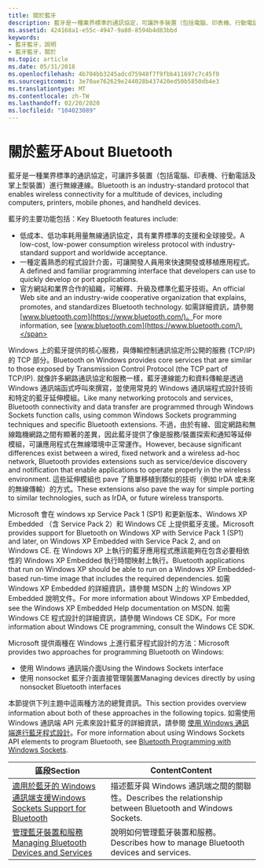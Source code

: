 ```yaml
---
title: 關於藍牙
description: 藍牙是一種業界標準的通訊協定，可讓許多裝置（包括電腦、印表機、行動電話及掌上型裝置）進行無線連線。
ms.assetid: 424168a1-e55c-4947-9a80-8594b4d83bbd
keywords:
- 藍牙藍牙，說明
- 藍牙藍牙，關於
ms.topic: article
ms.date: 05/31/2018
ms.openlocfilehash: 4b704bb3245adcd75948f7f9fbb411697c7c45f0
ms.sourcegitcommit: 3e70ae762629e244028b437420ed50b5850db4e3
ms.translationtype: MT
ms.contentlocale: zh-TW
ms.lasthandoff: 02/20/2020
ms.locfileid: "104023089"
---
```

# <a name="about-bluetooth"></a><span data-ttu-id="8bf62-105">關於藍牙</span><span class="sxs-lookup"><span data-stu-id="8bf62-105">About Bluetooth</span></span>

<span data-ttu-id="8bf62-106">藍牙是一種業界標準的通訊協定，可讓許多裝置（包括電腦、印表機、行動電話及掌上型裝置）進行無線連線。</span><span class="sxs-lookup"><span data-stu-id="8bf62-106">Bluetooth is an industry-standard protocol that enables wireless connectivity for a multitude of devices, including computers, printers, mobile phones, and handheld devices.</span></span>

<span data-ttu-id="8bf62-107">藍牙的主要功能包括：</span><span class="sxs-lookup"><span data-stu-id="8bf62-107">Key Bluetooth features include:</span></span>

-   <span data-ttu-id="8bf62-108">低成本、低功率耗用量無線通訊協定，具有業界標準的支援和全球接受。</span><span class="sxs-lookup"><span data-stu-id="8bf62-108">A low-cost, low-power consumption wireless protocol with industry-standard support and worldwide acceptance.</span></span>
-   <span data-ttu-id="8bf62-109">一種定義熟悉的程式設計介面，可讓開發人員用來快速開發或移植應用程式。</span><span class="sxs-lookup"><span data-stu-id="8bf62-109">A defined and familiar programming interface that developers can use to quickly develop or port applications.</span></span>
-   <span data-ttu-id="8bf62-110">官方網站和業界合作的組織，可解釋、升級及標準化藍牙技術。</span><span class="sxs-lookup"><span data-stu-id="8bf62-110">An official Web site and an industry-wide cooperative organization that explains, promotes, and standardizes Bluetooth technology.</span></span> <span data-ttu-id="8bf62-111">如需詳細資訊，請參閱 [www.bluetooth.com](https://www.bluetooth.com/)。</span><span class="sxs-lookup"><span data-stu-id="8bf62-111">For more information, see [www.bluetooth.com](https://www.bluetooth.com/).</span></span>

<span data-ttu-id="8bf62-112">Windows 上的藍牙提供的核心服務，與傳輸控制通訊協定所公開的服務 (TCP/IP) 的 TCP 部分。</span><span class="sxs-lookup"><span data-stu-id="8bf62-112">Bluetooth on Windows provides core services that are similar to those exposed by Transmission Control Protocol (the TCP part of TCP/IP).</span></span> <span data-ttu-id="8bf62-113">就像許多網路通訊協定和服務一樣，藍牙連線能力和資料傳輸是透過 Windows 通訊端函式呼叫來撰寫，並使用常見的 Windows 通訊端程式設計技術和特定的藍牙延伸模組。</span><span class="sxs-lookup"><span data-stu-id="8bf62-113">Like many networking protocols and services, Bluetooth connectivity and data transfer are programmed through Windows Sockets function calls, using common Windows Sockets programming techniques and specific Bluetooth extensions.</span></span> <span data-ttu-id="8bf62-114">不過，由於有線、固定網路和無線臨機網路之間有顯著的差異，因此藍牙提供了像是服務/裝置探索和通知等延伸模組，可讓應用程式在無線環境中正常運作。</span><span class="sxs-lookup"><span data-stu-id="8bf62-114">However, because significant differences exist between a wired, fixed network and a wireless ad-hoc network, Bluetooth provides extensions such as service/device discovery and notification that enable applications to operate properly in the wireless environment.</span></span> <span data-ttu-id="8bf62-115">這些延伸模組也 pave 了簡單移植到類似的技術（例如 IrDA 或未來的無線傳輸）的方式。</span><span class="sxs-lookup"><span data-stu-id="8bf62-115">These extensions also pave the way for simple porting to similar technologies, such as IrDA, or future wireless transports.</span></span>

<span data-ttu-id="8bf62-116">Microsoft 會在 windows xp Service Pack 1 (SP1) 和更新版本、Windows XP Embedded （含 Service Pack 2）和 Windows CE 上提供藍牙支援。</span><span class="sxs-lookup"><span data-stu-id="8bf62-116">Microsoft provides support for Bluetooth on Windows XP with Service Pack 1 (SP1) and later, on Windows XP Embedded with Service Pack 2, and on Windows CE.</span></span> <span data-ttu-id="8bf62-117">在 Windows XP 上執行的藍牙應用程式應該能夠在包含必要相依性的 Windows XP Embedded 執行時間映射上執行。</span><span class="sxs-lookup"><span data-stu-id="8bf62-117">Bluetooth applications that run on Windows XP should be able to run on a Windows XP Embedded-based run-time image that includes the required dependencies.</span></span> <span data-ttu-id="8bf62-118">如需 Windows XP Embedded 的詳細資訊，請參閱 MSDN 上的 Windows XP Embedded 說明文件。</span><span class="sxs-lookup"><span data-stu-id="8bf62-118">For more information about Windows XP Embedded, see the Windows XP Embedded Help documentation on MSDN.</span></span> <span data-ttu-id="8bf62-119">如需 Windows CE 程式設計的詳細資訊，請參閱 Windows CE SDK。</span><span class="sxs-lookup"><span data-stu-id="8bf62-119">For more information about Windows CE programming, consult the Windows CE SDK.</span></span>

<span data-ttu-id="8bf62-120">Microsoft 提供兩種在 Windows 上進行藍牙程式設計的方法：</span><span class="sxs-lookup"><span data-stu-id="8bf62-120">Microsoft provides two approaches for programming Bluetooth on Windows:</span></span>

-   <span data-ttu-id="8bf62-121">使用 Windows 通訊端介面</span><span class="sxs-lookup"><span data-stu-id="8bf62-121">Using the Windows Sockets interface</span></span>
-   <span data-ttu-id="8bf62-122">使用 nonsocket 藍牙介面直接管理裝置</span><span class="sxs-lookup"><span data-stu-id="8bf62-122">Managing devices directly by using nonsocket Bluetooth interfaces</span></span>

<span data-ttu-id="8bf62-123">本節提供下列主題中這兩種方法的總覽資訊。</span><span class="sxs-lookup"><span data-stu-id="8bf62-123">This section provides overview information about both of these approaches in the following topics.</span></span> <span data-ttu-id="8bf62-124">如需使用 Windows 通訊端 API 元素來設計藍牙的詳細資訊，請參閱 [使用 Windows 通訊端進行藍牙程式設計](bluetooth-programming-with-windows-sockets.md)。</span><span class="sxs-lookup"><span data-stu-id="8bf62-124">For more information about using Windows Sockets API elements to program Bluetooth, see [Bluetooth Programming with Windows Sockets](bluetooth-programming-with-windows-sockets.md).</span></span>



| <span data-ttu-id="8bf62-125">區段</span><span class="sxs-lookup"><span data-stu-id="8bf62-125">Section</span></span>                                                                                | <span data-ttu-id="8bf62-126">Content</span><span class="sxs-lookup"><span data-stu-id="8bf62-126">Content</span></span>                                                           |
|----------------------------------------------------------------------------------------|-------------------------------------------------------------------|
| [<span data-ttu-id="8bf62-127">適用於藍牙的 Windows 通訊端支援</span><span class="sxs-lookup"><span data-stu-id="8bf62-127">Windows Sockets Support for Bluetooth</span></span>](windows-sockets-support-for-bluetooth.md)     | <span data-ttu-id="8bf62-128">描述藍牙與 Windows 通訊端之間的關聯性。</span><span class="sxs-lookup"><span data-stu-id="8bf62-128">Describes the relationship between Bluetooth and Windows Sockets.</span></span> |
| [<span data-ttu-id="8bf62-129">管理藍牙裝置和服務</span><span class="sxs-lookup"><span data-stu-id="8bf62-129">Managing Bluetooth Devices and Services</span></span>](managing-bluetooth-devices-and-services.md) | <span data-ttu-id="8bf62-130">說明如何管理藍牙裝置和服務。</span><span class="sxs-lookup"><span data-stu-id="8bf62-130">Describes how to manage Bluetooth devices and services.</span></span>           |



 

 

 




